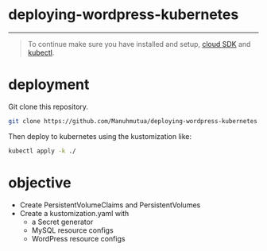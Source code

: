 # deploying-wordpress-kubernetes
----

> To continue make sure you have installed and setup, [cloud SDK](https://cloud.google.com/sdk/install) and [kubectl](https://kubernetes.io/docs/tasks/tools/install-kubectl/).

# deployment
Git clone this repository.
```sh
git clone https://github.com/Manuhmutua/deploying-wordpress-kubernetes.git
```
Then deploy to kubernetes using the kustomization like:
```sh
kubectl apply -k ./
```

# objective
* Create PersistentVolumeClaims and PersistentVolumes
* Create a kustomization.yaml with
    - a Secret generator
    - MySQL resource configs
    - WordPress resource configs
